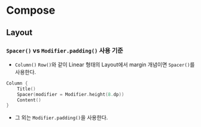 # Compose

## Layout

### `Spacer()` vs `Modifier.padding()` 사용 기준
- `Column()` `Row()`와 같이 Linear 형태의 Layout에서 margin 개념이면 `Spacer()`를 사용한다.
```kotlin
Column {
    Title()
    Spacer(modifier = Modifier.height(8.dp))
    Content()
}
```
- 그 외는 `Modifier.padding()`을 사용한다.